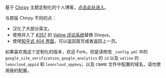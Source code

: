 基于 [Chirpy](https://github.com/cotes2020/jekyll-theme-chirpy) 主题定制化的个人博客，[点击此处进入](https://nihil.cc/)。

与原版 Chirpy 不同的点：

* 汉化了大部分英文。
* 使用并入了 [#357](https://github.com/xCss/Valine/pull/357) 的 [Valine 评论系统](https://valine.js.org/)替换 Disqus。
* 使用[知乎式 404 界面](https://404.life/zhihu-404-template.html)，可以返回首页或者返回上一页。

如果喜欢我这个定制化的版本，欢迎 Fork，但是请修改 `_config.yml` 中的 `google_site_verification`, `google_analytics` 的 `id` 以及 `valine` 的 `leancloud_appid` 和 `leancloud_appkey`，以及 `CNAME` 文件中配置的域名，请勿使用我的配置。
